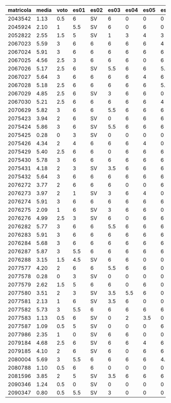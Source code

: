 matricola|media|voto|es01|es02|es03|es04|es05|es06|es07|es08|es09|es10|es11
-|-|-|-|-|-|-|-|-|-|-|-|-|-
2043542|1.13|0.5|6|SV|6|0|0|0|0|0|0|0|0
2045924|2.10|1|5.5|SV|6|0|6|0|0|0|0|0|4
2052822|2.55|1.5|5|SV|1|3|4|3|5|0|0|4.5|0
2067023|5.59|3|6|6|6|6|6|4|6|5.5|6|4|6
2067024|5.91|3|6|6|6|6|6|6|5.5|5.5|6|6|6
2067025|4.56|2.5|3|6|6|6|0|6|5.5|5.5|6|6|0
2067026|5.17|2.5|6|SV|5.5|6|6|5.5|5.5|5.5|0|6|6
2067027|5.64|3|6|6|6|6|4|6|5.5|4.5|6|6|6
2067028|5.18|2.5|6|6|6|6|6|5.5|5.5|5.5|6|4.5|0
2067029|4.85|2.5|6|SV|3|6|6|0|5.5|5.5|6|6|4.5
2067030|5.21|2.5|6|6|6|6|6|4|6|0|5|6|6
2070629|5.82|3|6|6|5.5|6|6|6|5.5|5.5|6|6|5.5
2075423|3.94|2|6|SV|0|6|6|6|5.5|5.5|0|4.5|0
2075424|5.86|3|6|SV|5.5|6|6|6|5.5|5.5|6|6|6
2075425|0.28|0|3|SV|0|0|0|0|0|0|0|0|0
2075426|4.34|2|4|6|6|6|4|0|5.5|5.5|0|5.5|5.5
2075429|5.40|2.5|6|6|0|6|6|6|5.5|5.5|6|6|6
2075430|5.78|3|6|6|6|6|6|6|5.5|5.5|6|4.5|6
2075431|4.18|2|3|SV|3.5|6|6|6|0|5|6|6|0
2075432|5.64|3|6|6|6|6|6|6|5.5|4.5|6|4.5|5.5
2076272|3.77|2|6|6|6|0|0|6|0|6|0|6|6
2076273|3.97|2|1|SV|3|6|4|0|5.5|5.5|5.5|5.5|3.5
2076274|5.91|3|6|6|6|6|6|6|5.5|5.5|6|6|6
2076275|2.09|1|6|SV|3|6|6|0|0|0|0|0|0
2076276|4.99|2.5|3|SV|6|0|6|6|5.5|5.5|6|6|6
2076282|5.77|3|6|6|5.5|6|6|6|5.5|5.5|5|6|6
2076283|5.91|3|6|6|6|6|6|6|5.5|5.5|6|6|6
2076284|5.68|3|6|6|6|6|6|6|5.5|5.5|6|4.5|5
2076287|5.87|3|5.5|6|6|6|6|6|5.5|5.5|6|6|6
2076288|3.15|1.5|4.5|SV|6|6|0|0|0|5.5|0|6|4
2077577|4.20|2|6|6|5.5|6|6|0|5.5|5.5|0|0|6
2077578|0.28|0|3|SV|0|0|0|0|0|0|0|0|0
2077579|2.62|1.5|5|6|6|0|6|0|0|0|0|0|6
2077580|3.51|2|3|SV|3.5|5.5|6|0|0|5|6|6|0
2077581|2.13|1|6|SV|3.5|6|0|0|0|0|0|6|0
2077582|5.73|3|5.5|6|6|6|6|6|5.5|5.5|6|4.5|6
2077583|1.13|0.5|6|SV|0|2|3.5|0|0|0|0|0|0
2077587|1.09|0.5|5|SV|0|0|0|6|0|0|0|0|0
2077986|2.35|1|0|SV|6|6|0|0|0|0|0|5.5|6
2079184|4.68|2.5|6|SV|6|6|4|6|5.5|1.5|0|6|6
2079185|4.10|2|6|SV|6|0|6|6|5.5|0|6|5.5|0
2080004|5.69|3|5.5|6|6|6|6|4.5|6|5|5.5|6|6
2080788|1.10|0.5|6|6|0|0|0|0|0|0|0|0|0
2081596|3.85|2|5|SV|3.5|6|6|6|0|0|6|0|5.5
2090346|1.24|0.5|0|SV|0|0|0|0|0|0|6|6|0
2090347|0.80|0.5|5.5|SV|3|0|0|0|0|0|0|0|0
